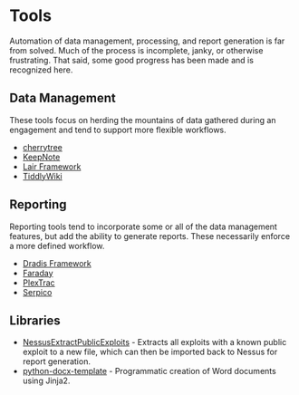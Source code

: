 # Tools

Automation of data management, processing, and report generation is far from solved. Much of the process is incomplete, janky, or otherwise frustrating. That said, some good progress has been made and is recognized here.

## Data Management

These tools focus on herding the mountains of data gathered during an engagement and tend to support more flexible workflows.

* [cherrytree](https://www.giuspen.com/cherrytree/)
* [KeepNote](http://keepnote.org/)
* [Lair Framework](https://github.com/lair-framework)
* [TiddlyWiki](https://tiddlywiki.com/)

## Reporting

Reporting tools tend to incorporate some or all of the data management features, but add the ability to generate reports. These necessarily enforce a more defined workflow.

* [Dradis Framework](https://dradisframework.com/)
* [Faraday](https://www.faradaysec.com/)
* [PlexTrac](https://plextrac.com)
* [Serpico](https://github.com/SerpicoProject/Serpico)

## Libraries

* [NessusExtractPublicExploits](https://github.com/0xprime/NessusExtractPublicExploits) - Extracts all exploits with a known public exploit to a new file, which can then be imported back to Nessus for report generation.
* [python-docx-template](https://github.com/elapouya/python-docx-template) - Programmatic creation of Word documents using Jinja2.
